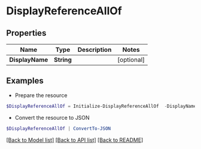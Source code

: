 # DisplayReferenceAllOf
## Properties

Name | Type | Description | Notes
------------ | ------------- | ------------- | -------------
**DisplayName** | **String** |  | [optional] 

## Examples

- Prepare the resource
```powershell
$DisplayReferenceAllOf = Initialize-DisplayReferenceAllOf  -DisplayName John Q. Doe
```

- Convert the resource to JSON
```powershell
$DisplayReferenceAllOf | ConvertTo-JSON
```

[[Back to Model list]](../README.md#documentation-for-models) [[Back to API list]](../README.md#documentation-for-api-endpoints) [[Back to README]](../README.md)

